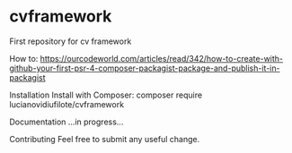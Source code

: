 # cvframework
First repository for cv framework

How to: https://ourcodeworld.com/articles/read/342/how-to-create-with-github-your-first-psr-4-composer-packagist-package-and-publish-it-in-packagist

Installation
Install with Composer: composer require lucianovidiufilote/cvframework

Documentation
...in progress...

Contributing
Feel free to submit any useful change.
